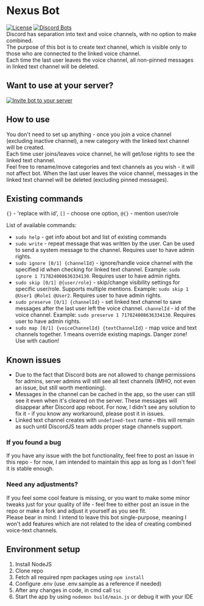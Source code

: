 # Nexus Bot
[![License](http://img.shields.io/:license-mit-blue.svg)](http://doge.mit-license.org)  [![Discord Bots](https://top.gg/api/widget/status/709876107213537351.svg?noavatar=true)](https://top.gg/bot/709876107213537351)  
Discord has separation into text and voice channels, with no option to make combined.  
The purpose of this bot is to create text channel, which is visible only to those who are connected to the linked voice channel.  
Each time the last user leaves the voice channel, all non-pinned messages in linked text channel will be deleted. 

## Want to use at your server?
[![Invite bot to your server](https://i.imgur.com/MgQZMpT.jpg)](https://discord.com/oauth2/authorize?client_id=709876107213537351&permissions=268510224&scope=bot)

## How to use
You don't need to set up anything - once you join a voice channel (excluding inactive channel), a new category with the linked text channel will be created.  
Each time user joins/leaves voice channel, he will get/lose rights to see the linked text channel.  
Feel free to rename/move categories and text channels as you wish - it will not affect bot.
When the last user leaves the voice channel, messages in the linked text channel will be deleted (excluding pinned messages).

## Existing commands
`{}` - 'replace with id', `[]` - choose one option, `@{}` - mention user/role  

List of available commands:
- `sudo help` - get info about bot and list of existing commands
- `sudo write` - repeat message that was written by the user. Can be used to send a system message to the channel. Requires user to have admin rights.
- `sudo ignore [0/1] {channelId}` - ignore/handle voice channel with the specified id when checking for linked text channel. Example: `sudo ignore 1 717824008636334130`. Requires user to have admin rights.
- `sudo skip [0/1] @{user/role}` - skip/change visibility settings for specific user/role. Supports multiple mentions. Example: `sudo skip 1 @User1 @Role1 @User2`. Requires user to have admin rights.
- `sudo preserve [0/1] {channelId}` - set linked text channel to save messages after the last user left the voice channel. `channelId` - id of the voice channel. Example: `sudo preserve 1 717824008636334130`. Requires user to have admin rights.
- `sudo map [0/1] {voiceChannelId} {textChannelId}` - map voice and text channels together. 1 means override existing mapings. Danger zone! Use with caution!

## Known issues
- Due to the fact that Discord bots are not allowed to change permissions for admins, server admins will still see all text channels (IMHO, not even an issue, but still worth mentioning).  
- Messages in the channel can be cached in the app, so the user can still see it even when it's cleared on the server. These messages will disappear after Discord app reboot. For now, I didn't see any solution to fix it - if you know any workaround, please post it in issues.
- Linked text channel creates with `undefined-text` name - this will remain as such until DiscordJS team adds proper stage channels support.

### If you found a bug
If you have any issue with the bot functionality, feel free to post an issue in this repo - for now, I am intended to maintain this app as long as I don't feel it is stable enough.

### Need any adjustments?
If you feel some cool feature is missing, or you want to make some minor tweaks just for your quality of life - feel free to either post an issue in the repo or make a fork and adjust it yourself as you see fit.  
Please bear in mind: I intend to leave this bot single-purpose, meaning I won't add features which are not related to the idea of creating combined voice-text channels.

## Environment setup
1. Install NodeJS
2. Clone repo
3. Fetch all required npm packages using ```npm install```
4. Configure .env (use .env.sample as a reference if needed)
5. After any changes in code, in cmd call ```tsc```
6. Start the app by using ```nodemon build/main.js``` or debug it with your IDE
